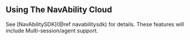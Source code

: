 ## Using The NavAbility Cloud

See [NavAbilitySDK](@ref navabilitysdk) for details.  These features will include Multi-session/agent support.
